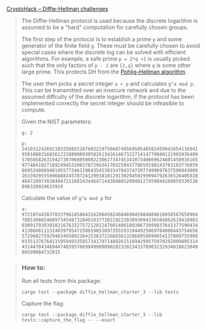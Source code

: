 [CryptoHack – Diffie-Hellman challenges](https://cryptohack.org/challenges/diffie-hellman/)

> The Diffie-Hellman protocol is used because the discrete logarithm is assumed to be a "hard" computation for carefully chosen groups.
>
> The first step of the protocol is to establish a prime `p` and some generator of the finite field `g`. These must be carefully chosen to avoid special cases where the discrete log can be solved with efficient algorithms. For example, a safe prime `p = 2*q +1` is usually picked such that the only factors of `p - 1` are `{2,q}` where `q` is some other large prime. This protects DH from the [Pohlig–Hellman algorithm](https://en.wikipedia.org/wiki/Pohlig%E2%80%93Hellman_algorithm).
>
> The user then picks a secret integer `a < p` and calculates `g^a mod p`. This can be transmitted over an insecure network and due to the assumed diffculty of the discrete logarithm, if the protocol has been implemented correctly the secret integer should be infeasible to compute.
>
> Given the NIST parameters:
>
> `g: 2`
>
> `p: 2410312426921032588552076022197566074856950548502459942654116941958108831682612228890093858261341614673227141477904012196503648957050582631942730706805009223062734745341073406696246014589361659774041027169249453200378729434170325843778659198143763193776859869524088940195577346119843545301547043747207749969763750084308926339295559968882457872412993810129130294592999947926365264059284647209730384947211681434464714438488520940127459844288859336526896320919633919`
>
> Calculate the value of `g^a mod p` for
>
> `a: 972107443837033796245864316200458246846904598488981605856765890478853088246897345487328491037710219222038930943365848626194109830309179393018216763327572120124760140018038673999837643377590434413866611132403979547150659053897355593394492586978400044375465657296027592948349589216415363722668361328689588996541370097559090335137676411595949335857341797148926151694299575970292809805314431447043469447485957669949989090202320234337890323293401862304986599884732815`

> ### How to:
> Run all tests from this package:
>
>     cargo test --package diffie_hellman_starter_3 --lib tests
>
> Capture the flag:
>
>     cargo test --package diffie_hellman_starter_3 --lib tests::capture_the_flag -- --exact
